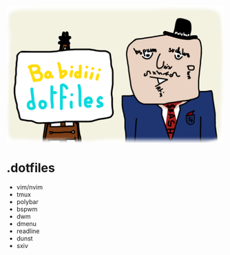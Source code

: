 <p align="center">
<img src="images/babidiii-dotfiles-logo.png" alt="Babidiii dotfile logo" title="logo" />
</p>

# .dotfiles


- vim/nvim
- tmux
- polybar
- bspwm
- dwm
- dmenu
- readline
- dunst
- sxiv
